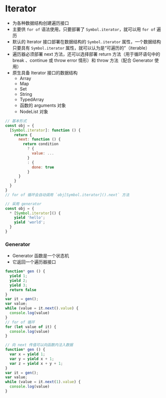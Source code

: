 # Iterator
- 为各种数据结构创建遍历接口
- 主要供 `for of` 语法使用，只要部署了 `Symbol.iterator`，就可以用 `for of` 遍历
- 默认的 Iterator 接口部署在数据结构的 `Symbol.iterator` 属性，一个数据结构只要具有 `Symbol.iterator` 属性，就可以认为是“可遍历的”（iterable）
- 遍历器必须部署 next 方法，还可以选择部署 return 方法（用于循环语句中的 break 、continue 或 throw error 情形）和 throw 方法（配合 Generator 使用）
- 原生具备 Iterator 接口的数据结构
  + Array
  + Map
  + Set
  + String
  + TypedArray
  + 函数的 arguments 对象
  + NodeList 对象

```js
// 基本形式
const obj = {
  [Symbol.iterator]: function () {
    return {
      next: function () {
        return condition 
          ? {
            value: ...
          }
          : {
            done: true
          }
      }
    }
  }
}
// for of 循环会自动调用 `obj[Symbol.iterator]().next` 方法

// 采用 generator
const obj = {
  * [Symbol.iterator]() {
    yield 'hello';
    yield 'world';
  }
}
```

### Generator
- Generator 函数是一个状态机
- 它返回一个遍历器接口

```js
function* gen () {
  yield 1;
  yield 2;
  yield 3;
  return false
}
var it = gen();
var value;
while (value = it.next().value) {
  console.log(value)
}
// for of 循环
for (let value of it) {
  console.log(value)
}

// 向 next 传值可以向函数内注入数据
function* gen () {
  var x = yield 1;
  var y = yield x + 1;
  var z = yield x + y + 1;
}
var it = gen();
var value;
while (value = it.next(1).value) {
  console.log(value)
}
```